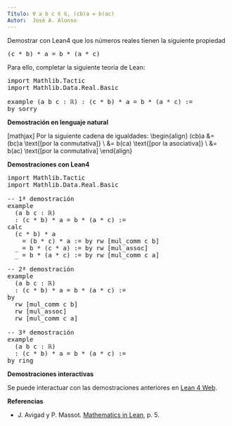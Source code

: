 ```yaml
---
Título: ∀ a b c ∈ ℝ, (cb)a = b(ac)
Autor:  José A. Alonso
---
```


Demostrar con Lean4 que los números reales tienen la siguiente propiedad
<pre lang="text">
(c * b) * a = b * (a * c)
</pre>

Para ello, completar la siguiente teoría de Lean:

<pre lang="lean">
import Mathlib.Tactic
import Mathlib.Data.Real.Basic

example (a b c : ℝ) : (c * b) * a = b * (a * c) :=
by sorry
</pre>

<b>Demostración en lenguaje natural</b>

[mathjax]
Por la siguiente cadena de igualdades:
\begin{align}
   (cb)a
   &= (bc)a    \text{[por la conmutativa]} \\
   &= b(ca)    \text{[por la asociativa]} \\
   &= b(ac)    \text{[por la conmutativa]
\end{align}

<b>Demostraciones con Lean4</b>

<pre lang="lean">
import Mathlib.Tactic
import Mathlib.Data.Real.Basic

-- 1ª demostración
example
  (a b c : ℝ)
  : (c * b) * a = b * (a * c) :=
calc
  (c * b) * a
    = (b * c) * a := by rw [mul_comm c b]
  _ = b * (c * a) := by rw [mul_assoc]
  _ = b * (a * c) := by rw [mul_comm c a]

-- 2ª demostración
example
  (a b c : ℝ)
  : (c * b) * a = b * (a * c) :=
by
  rw [mul_comm c b]
  rw [mul_assoc]
  rw [mul_comm c a]

-- 3ª demostración
example
  (a b c : ℝ)
  : (c * b) * a = b * (a * c) :=
by ring
</pre>

<b>Demostraciones interactivas</b>

Se puede interactuar con las demostraciones anteriores en <a href="https://lean.math.hhu.de/#url=https://raw.githubusercontent.com/jaalonso/Calculemus2/main/src/(cb)a_eq_b(ac).lean" rel="noopener noreferrer" target="_blank">Lean 4 Web</a>.

<b>Referencias</b>

<ul>
<li> J. Avigad y P. Massot. <a href="https://bit.ly/3U4UjBk">Mathematics in Lean</a>, p. 5.</li>
</ul>
